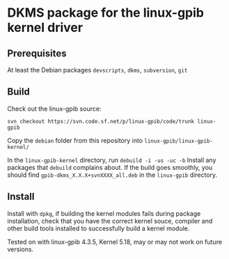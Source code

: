 # DKMS package for the linux-gpib kernel driver
## Prerequisites
At least the Debian packages `devscripts`, `dkms`, `subversion`, `git`

## Build
Check out the linux-gpib source:

`svn checkout https://svn.code.sf.net/p/linux-gpib/code/trunk linux-gpib`

Copy the `debian` folder from this repository into `linux-gpib/linux-gpib-kernel/`

In the `linux-gpib-kernel` directory, run `debuild -i -us -uc -b`
Install any packages that `debuild` complains about. If the build goes smoothly, you should find 
`gpib-dkms_X.X.X+svnXXXX_all.deb` in the `linux-gpib` directory.

## Install
Install with `dpkg`, if building the kernel modules fails during package installation, 
check that you have the correct kernel souce, compiler and other build tools installed
to successfully build a kernel module.

Tested on with linux-gpib 4.3.5, Kernel 5.18, may or may not work on future versions.

